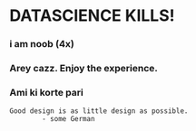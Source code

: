 # DATASCIENCE KILLS!
### i am noob (4x)
### Arey cazz. Enjoy the experience.
### Ami ki korte pari
```
Good design is as little design as possible.
        - some German
```
        


<!--
**biparnakroy/biparnakroy** is a ✨ _special_ ✨ repository because its `README.md` (this file) appears on your GitHub profile.

Here are some ideas to get you started:

- 🔭 I’m currently working on ...
- 🌱 I’m currently learning ...
- 👯 I’m looking to collaborate on ...
- 🤔 I’m looking for help with ...
- 💬 Ask me about ...
- 📫 How to reach me: ...
- 😄 Pronouns: ...
- ⚡ Fun fact: ...
-->
